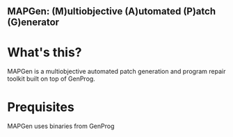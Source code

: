 MAPGen: (M)ultiobjective (A)utomated (P)atch (G)enerator
---

# What's this?

MAPGen is a multiobjective automated patch generation and program repair toolkit built on top of GenProg.

# Prequisites

MAPGen uses binaries from GenProg
